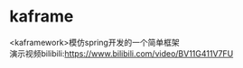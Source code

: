 # kaframe<br>
&lt;kaframework&gt;模仿spring开发的一个简单框架<br>
演示视频bilibili:https://www.bilibili.com/video/BV11G411V7FU
